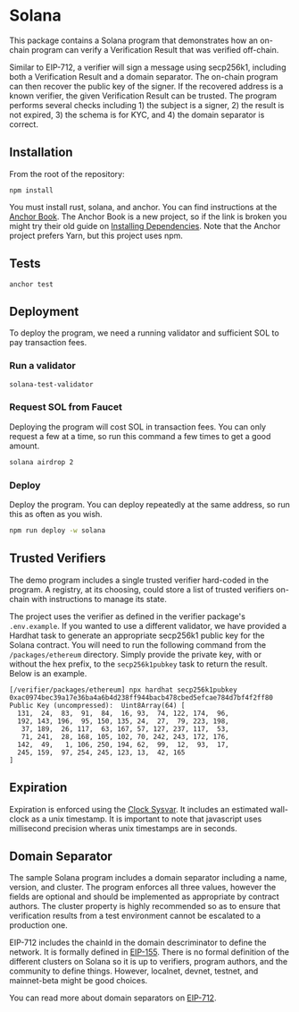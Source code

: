 # Solana

This package contains a Solana program that demonstrates how an on-chain program can verify a Verification Result that was verified off-chain.

Similar to EIP-712, a verifier will sign a message using secp256k1, including both a Verification Result and a domain separator. The on-chain program can then recover the public key of the signer. If the recovered address is a known verifier, the given Verification Result can be trusted. The program performs several checks including 1) the subject is a signer, 2) the result is not expired, 3) the schema is for KYC, and 4) the domain separator is correct.

## Installation

From the root of the repository:

```
npm install
```

You must install rust, solana, and anchor. You can find instructions at the [Anchor Book](https://book.anchor-lang.com/chapter_2/installation.html). The Anchor Book is a new project, so if the link is broken you might try their old guide on [Installing Dependencies](https://project-serum.github.io/anchor/getting-started/installation.html). Note that the Anchor project prefers Yarn, but this project uses npm.

## Tests

```
anchor test
```

## Deployment

To deploy the program, we need a running validator and sufficient SOL to pay transaction fees.

### Run a validator

```sh
solana-test-validator
```

### Request SOL from Faucet

Deploying the program will cost SOL in transaction fees. You can only request a few at a time, so run this command a few times to get a good amount.

```sh
solana airdrop 2
```

### Deploy

Deploy the program. You can deploy repeatedly at the same address, so run this as often as you wish.

```sh
npm run deploy -w solana
```

## Trusted Verifiers

The demo program includes a single trusted verifier hard-coded in the program. A registry, at its choosing, could store a list of trusted verifiers on-chain with instructions to manage its state.

The project uses the verifier as defined in the verifier package's `.env.example`. If you wanted to use a different validator, we have provided a Hardhat task to generate an appropriate secp256k1 public key for the Solana contract. You will need to run the following command from the `/packages/ethereum` directory. Simply provide the private key, with or without the hex prefix, to the `secp256k1pubkey` task to return the result. Below is an example.

```
[/verifier/packages/ethereum] npx hardhat secp256k1pubkey 0xac0974bec39a17e36ba4a6b4d238ff944bacb478cbed5efcae784d7bf4f2ff80
Public Key (uncompressed):  Uint8Array(64) [
  131,  24,  83,  91,  84,  16, 93,  74, 122, 174,  96,
  192, 143, 196,  95, 150, 135, 24,  27,  79, 223, 198,
   37, 189,  26, 117,  63, 167, 57, 127, 237, 117,  53,
   71, 241,  28, 168, 105, 102, 70, 242, 243, 172, 176,
  142,  49,   1, 106, 250, 194, 62,  99,  12,  93,  17,
  245, 159,  97, 254, 245, 123, 13,  42, 165
]
```

## Expiration

Expiration is enforced using the [Clock Sysvar](https://docs.solana.com/developing/runtime-facilities/sysvars#clock). It includes an estimated wall-clock as a unix timestamp. It is important to note that javascript uses millisecond precision wheras unix timestamps are in seconds.

## Domain Separator

The sample Solana program includes a domain separator including a name, version, and cluster. The program enforces all three values, however the fields are optional and should be implemented as appropriate by contract authors. The cluster property is highly recommended so as to ensure that verification results from a test environment cannot be escalated to a production one.

EIP-712 includes the chainId in the domain descriminator to define the network. It is formally defined in [EIP-155](https://eips.ethereum.org/EIPS/eip-155). There is no formal definition of the different clusters on Solana so it is up to verifiers, program authors, and the community to define things. However, localnet, devnet, testnet, and mainnet-beta might be good choices.

You can read more about domain separators on [EIP-712](https://eips.ethereum.org/EIPS/eip-712#definition-of-domainseparator).
